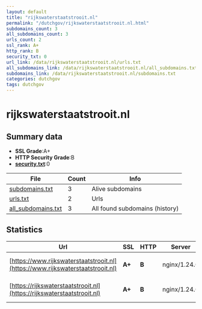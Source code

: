 ```yaml
---
layout: default
title: "rijkswaterstaatstrooit.nl"
permalink: "/dutchgov/rijkswaterstaatstrooit.nl.html"
subdomains_count: 3
all_subdomains_count: 3
urls_count: 2
ssl_rank: A+
http_rank: B
security_txt: 0
url_link: /data/rijkswaterstaatstrooit.nl/urls.txt
all_subdomains_link: /data/rijkswaterstaatstrooit.nl/all_subdomains.txt
subdomains_link: /data/rijkswaterstaatstrooit.nl/subdomains.txt
categories: dutchgov
tags: dutchgov
---
```



# rijkswaterstaatstrooit.nl
## Summary data


 - **SSL Grade**:A+
 - **HTTP Security Grade**:B
 - **[security.txt](https://www.digitaleoverheid.nl/nieuws/standaard-security-txt-nu-verplicht-voor-overheid/)**:0


| File       | Count | Info |
|------------|-------|------|
|[subdomains.txt](/DutchGovScope/data/rijkswaterstaatstrooit.nl/subdomains.txt)|3|Alive subdomains|
|[urls.txt](/DutchGovScope/data/rijkswaterstaatstrooit.nl/urls.txt)|2|Urls|
|[all_subdomains.txt](/DutchGovScope/data/rijkswaterstaatstrooit.nl/all_subdomains.txt)|3|All found subdomains (history)|


## Statistics


| Url | SSL | HTTP | Server | Cookie | HSTS | CORS | CTO | CSP | XFO | XXP | RP |FP| Tech |Title |
|--------|-------|-------|------|------|------|------|------|------|------|------|------|------|------|------|
|[https://www.rijkswaterstaatstrooit.nl](https://www.rijkswaterstaatstrooit.nl)| **A+**| **B**|nginx/1.24.0| |:white_check_mark: | | | | :white_check_mark: | | :white_check_mark: | |HSTS Nginx:1.24.0 Varnish|Strooikaart | Ri...|
|[https://rijkswaterstaatstrooit.nl](https://rijkswaterstaatstrooit.nl)| **A+**| **B**|nginx/1.24.0| |:white_check_mark: | | | | :white_check_mark: | | :white_check_mark: | |HSTS Nginx:1.24.0 Varnish|Strooikaart | Ri...|

